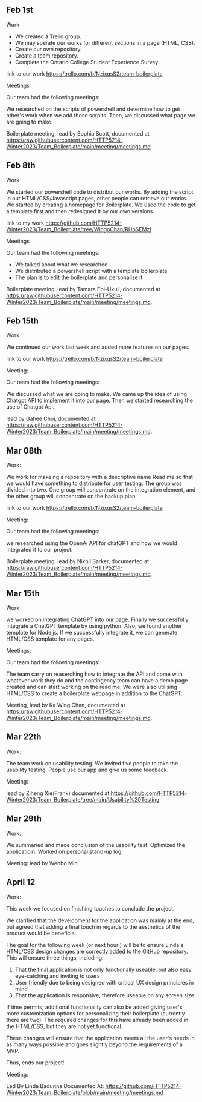 ## Feb 1st

Work

- We created a Trello group.
- We may sperate our works for different sections in a page (HTML, CSS).
- Create our own repository.
- Create a team repository.
- Complete the Ontario College Student Experience Survey.

link to our work https://trello.com/b/NzixqsS2/team-boilerplate


Meetings

Our team had the following meetings:

We researched on the scripts of powershell and determine how to get other's work
when we add those scrpits. Then, we discussed what page we are going to make.

Boilerplate meeting,
lead by Sophia Scott,
documented at https://raw.githubusercontent.com/HTTP5214-Winter2023/Team_Boilerplate/main/meeting/meetings.md.

## Feb 8th

Work

We started our powershell code to distribut our works. By adding the script in our HTML/CSS/Javascript
pages, other people can retrieve our works. We started by creating a homepage for Boilerplate. We used the
code to get a template first and then redesigned it by our own versions.

link to my work https://github.com/HTTP5214-Winter2023/Team_Boilerplate/tree/WingoChan/RHoSEMzI

Meetings

Our team had the following meetings:

- We talked about what we researched
- We distributed a powershell script with a template boilerplate
- The plan is to edit the boilerplate and personalize it

Boilerplate meeting,
lead by Tamara Ebi-Ukuli,
documented at https://raw.githubusercontent.com/HTTP5214-Winter2023/Team_Boilerplate/main/meeting/meetings.md.

## Feb 15th

Work

We continued our work last week and added more features on our pages.

link to our work https://trello.com/b/NzixqsS2/team-boilerplate

Meeting:

Our team had the following meetings:

We discussed what we are going to make. We came up the idea of using Chatgpt API to implement it into our page.
Then we started researching the use of Chatgpt Api.

lead by Gahee Choi,
documented at https://raw.githubusercontent.com/HTTP5214-Winter2023/Team_Boilerplate/main/meeting/meetings.md.




## Mar 08th

Work:

We work for makeing a repository with a descriptive name Read me so that we would have something to distribute for user testing. The group was divided into two. One group will concentrate on the integration element, and the other group will concentrate on the backup plan.

link to our work https://trello.com/b/NzixqsS2/team-boilerplate

Meeting:

Our team had the following meetings:

we researched using the OpenAi API for chatGPT and how we would integrated it to our project.

Boilerplate meeting,
lead by Nikhil Sarker,
documented at https://raw.githubusercontent.com/HTTP5214-Winter2023/Team_Boilerplate/main/meeting/meetings.md.

## Mar 15th

Work

we worked on integrating ChatGPT into our page. Finally we successfully integrate a ChatGPT template by using python. Also, we found another template for Node.js. If we successfully integrate it, we can generate HTML/CSS template for any pages.

Meetings:

Our team had the following meetings:

The team carry on reaserching how to integrate the API and come with whatever work they do and the contingency team can have a demo page created and can start working on the read me. We were also utilising HTML/CSS to create a boilerplate webpage in addition to the ChatGPT.

Meeting,
lead by Ka Wing Chan,
documented at https://raw.githubusercontent.com/HTTP5214-Winter2023/Team_Boilerplate/main/meeting/meetings.md.

## Mar 22th

Work:

The team work on usability testing. We invited five people to take the usability testing. People use our app and give us some feedback.

Meeting:

lead by Ziheng Xie(Frank)
documented at https://github.com/HTTP5214-Winter2023/Team_Boilerplate/tree/main/Usability%20Testing

## Mar 29th

Work:

We summaried and made conclusion of the usability test. Optimized the applicatioin. Worked on personal stand-up log.

Meeting:
lead by Wenbo Min

## April 12

Work: 

This week we focused on finishing touches to conclude the project.

We clarified that the development for the application was mainly at the end, but agreed that adding a final touch in regards to the aesthetics of the product would be beneficial.

The goal for the following week (or next hour!) will be to ensure Linda's HTML/CSS design changes are correctly added to the GitHub repository. This will ensure three things, including:

1. That the final application is not only functionally useable, but also easy eye-catching and inviting to users
2. User friendly due to being designed with critical UX design principles in mind
3. That the application is responsive, therefore useable on any screen size

If time permits, additional functionality can also be added giving user's more customization options for personalizing their boilerplate (currently there are two). The required changes for this have already been added in the HTML/CSS, but they are not yet functional.

These changes will ensure that the application meets all the user's needs in as many ways possible and goes slightly beyond the requirements of a MVP.

Thus, ends our project!

Meeting:

Led By Linda Badurina
Documented At: https://github.com/HTTP5214-Winter2023/Team_Boilerplate/blob/main/meeting/meetings.md
